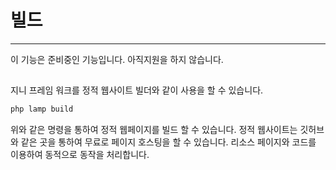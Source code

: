 # 빌드
---
이 기능은 준비중인 기능입니다. 아직지원을 하지 않습니다.

##
지니 프레임 워크를 정적 웹사이트 빌더와 같이 사용을 할 수 있습니다.

```php
php lamp build
```

위와 같은 명령을 통하여 정적 웹페이지를 빌드 할 수 있습니다. 정적 웹사이트는 깃허브와 같은 곳을 통하여 무료로 페이지 호스팅을 할 수 있습니다.
리소스 페이지와 코드를 이용하여 동적으로 동작을 처리합니다.
